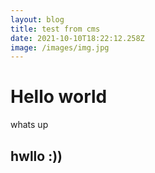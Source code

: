 ```yaml
---
layout: blog
title: test from cms
date: 2021-10-10T18:22:12.258Z
image: /images/img.jpg
---
```

# Hello world

whats up

## hwllo :))